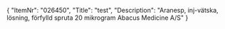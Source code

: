 {
  "ItemNr": "026450",
  "Title": "test",
  "Description": "Aranesp, inj-vätska, lösning, förfylld spruta 20 mikrogram Abacus Medicine A/S"
}